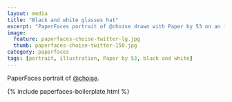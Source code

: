 ```yaml
---
layout: media
title: "Black and white glasses hat"
excerpt: "PaperFaces portrait of @choise drawn with Paper by 53 on an iPad."
image: 
  feature: paperfaces-choise-twitter-lg.jpg
  thumb: paperfaces-choise-twitter-150.jpg
category: paperfaces
tags: [portrait, illustration, Paper by 53, black and white]
---
```


PaperFaces portrait of [@choise](http://twitter.com/choise).

{% include paperfaces-boilerplate.html %}